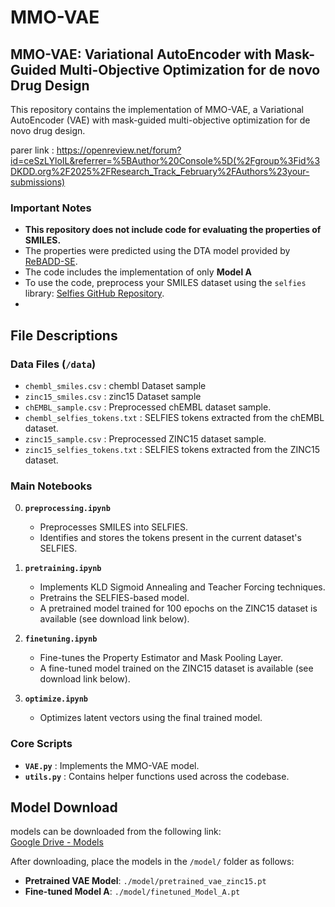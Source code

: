 # MMO-VAE

## MMO-VAE: Variational AutoEncoder with Mask-Guided Multi-Objective Optimization for de novo Drug Design

This repository contains the implementation of MMO-VAE, a Variational AutoEncoder (VAE) with mask-guided multi-objective optimization for de novo drug design.

parer link : https://openreview.net/forum?id=ceSzLYloIL&referrer=%5BAuthor%20Console%5D(%2Fgroup%3Fid%3DKDD.org%2F2025%2FResearch_Track_February%2FAuthors%23your-submissions)

### Important Notes
- **This repository does not include code for evaluating the properties of SMILES.**  
- The properties were predicted using the DTA model provided by [ReBADD-SE](https://github.com/mathcom/ReBADD-SE).
- The code includes the implementation of only **Model A** 
- To use the code, preprocess your SMILES dataset using the `selfies` library: [Selfies GitHub Repository](https://github.com/aspuru-guzik-group/selfies).
- 

## File Descriptions

### Data Files (`/data`)
- `chembl_smiles.csv`  :  chembl Dataset sample
- `zinc15_smiles.csv`  :  zinc15 Dataset sample
- `chEMBL_sample.csv`  : Preprocessed chEMBL dataset sample.
- `chembl_selfies_tokens.txt` : SELFIES tokens extracted from the chEMBL dataset.
- `zinc15_sample.csv` : Preprocessed ZINC15 dataset sample.
- `zinc15_selfies_tokens.txt` : SELFIES tokens extracted from the ZINC15 dataset.

### Main Notebooks
0. **`preprocessing.ipynb`**
   - Preprocesses SMILES into SELFIES.
   - Identifies and stores the tokens present in the current dataset's SELFIES.
   

1. **`pretraining.ipynb`**
   - Implements KLD Sigmoid Annealing and Teacher Forcing techniques.
   - Pretrains the SELFIES-based model.
   - A pretrained model trained for 100 epochs on the ZINC15 dataset is available (see download link below).

2. **`finetuning.ipynb`**
   - Fine-tunes the Property Estimator and Mask Pooling Layer.
   - A fine-tuned model trained on the ZINC15 dataset is available (see download link below).

3. **`optimize.ipynb`**
   - Optimizes latent vectors using the final trained model.

### Core Scripts
- **`VAE.py`** : Implements the MMO-VAE model.
- **`utils.py`** : Contains helper functions used across the codebase.

## Model Download
models can be downloaded from the following link:  
[Google Drive - Models](https://drive.google.com/drive/folders/1riWfM56yNzfDVLCQWD6pNSIN10JksBhR?usp=sharing)

After downloading, place the models in the `/model/` folder as follows:

- **Pretrained VAE Model**: `./model/pretrained_vae_zinc15.pt`
- **Fine-tuned Model A**: `./model/finetuned_Model_A.pt`
